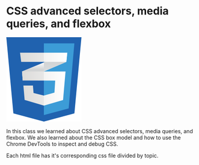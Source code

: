 # CSS advanced selectors, media queries, and flexbox

![CSS Icon](./assets/css-icon.svg)

In this class we learned about CSS advanced selectors, media queries, and flexbox. We also learned about the CSS box model and how to use the Chrome DevTools to inspect and debug CSS.

Each html file has it's corresponding css file divided by topic. 
